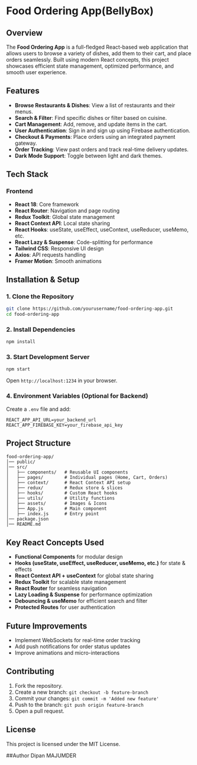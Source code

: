 # Food Ordering App(BellyBox)

## Overview
The **Food Ordering App** is a full-fledged React-based web application that allows users to browse a variety of dishes, add them to their cart, and place orders seamlessly. Built using modern React concepts, this project showcases efficient state management, optimized performance, and smooth user experience.

## Features
- **Browse Restaurants & Dishes**: View a list of restaurants and their menus.
- **Search & Filter**: Find specific dishes or filter based on cuisine.
- **Cart Management**: Add, remove, and update items in the cart.
- **User Authentication**: Sign in and sign up using Firebase authentication.
- **Checkout & Payments**: Place orders using an integrated payment gateway.
- **Order Tracking**: View past orders and track real-time delivery updates.
- **Dark Mode Support**: Toggle between light and dark themes.

## Tech Stack
### Frontend
- **React 18**: Core framework
- **React Router**: Navigation and page routing
- **Redux Toolkit**: Global state management
- **React Context API**: Local state sharing
- **React Hooks**: useState, useEffect, useContext, useReducer, useMemo, etc.
- **React Lazy & Suspense**: Code-splitting for performance
- **Tailwind CSS**: Responsive UI design
- **Axios**: API requests handling
- **Framer Motion**: Smooth animations

## Installation & Setup

### 1. Clone the Repository
```bash
git clone https://github.com/yourusername/food-ordering-app.git
cd food-ordering-app
```

### 2. Install Dependencies
```bash
npm install
```

### 3. Start Development Server
```bash
npm start
```
Open `http://localhost:1234` in your browser.

### 4. Environment Variables (Optional for Backend)
Create a `.env` file and add:
```
REACT_APP_API_URL=your_backend_url
REACT_APP_FIREBASE_KEY=your_firebase_api_key
```

## Project Structure
```
food-ordering-app/
│── public/
│── src/
│   ├── components/   # Reusable UI components
│   ├── pages/        # Individual pages (Home, Cart, Orders)
│   ├── context/      # React Context API setup
│   ├── redux/        # Redux store & slices
│   ├── hooks/        # Custom React hooks
│   ├── utils/        # Utility functions
│   ├── assets/       # Images & Icons
│   ├── App.js        # Main component
│   ├── index.js      # Entry point
│── package.json
│── README.md
```

## Key React Concepts Used
- **Functional Components** for modular design
- **Hooks (useState, useEffect, useReducer, useMemo, etc.)** for state & effects
- **React Context API + useContext** for global state sharing
- **Redux Toolkit** for scalable state management
- **React Router** for seamless navigation
- **Lazy Loading & Suspense** for performance optimization
- **Debouncing & useMemo** for efficient search and filter
- **Protected Routes** for user authentication

## Future Improvements
- Implement WebSockets for real-time order tracking
- Add push notifications for order status updates
- Improve animations and micro-interactions

## Contributing
1. Fork the repository.
2. Create a new branch: `git checkout -b feature-branch`
3. Commit your changes: `git commit -m 'Added new feature'`
4. Push to the branch: `git push origin feature-branch`
5. Open a pull request.

## License
This project is licensed under the MIT License.

##Author
Dipan MAJUMDER

